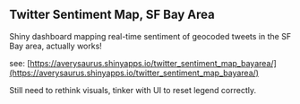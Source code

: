 ## Twitter Sentiment Map, SF Bay Area
Shiny dashboard mapping real-time sentiment of geocoded tweets in the SF Bay area, actually works! 
 
see: [https://averysaurus.shinyapps.io/twitter_sentiment_map_bayarea/](https://averysaurus.shinyapps.io/twitter_sentiment_map_bayarea/)

Still need to rethink visuals, tinker with UI to reset legend correctly.
